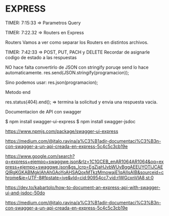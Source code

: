 # EXPRESS

TIMER: 7:15:33 => Parametros Query

TIMER: 7:22.32 => Routers en Express

Routers
Vamos a ver como separar los Routers en distintos archivos.

TIMER: 7:42:33 => POST, PUT, PACH y DELETE 
Recordar de asignarle codigo de estado a las respuestas

NO hace falta convertirlo de JSON con stringify poruqe send lo hace automaticamente.
res.send(JSON.stringify(programacion)); 

Sino podemos usar:
res.json(programacion);

Metodo end

res.status(404).end();  => termina la solicitud y envia una respuesta vacia.

Documentacion de API con swagger

$ npm install swagger-ui-express
$ npm install swagger-jsdoc

https://www.npmjs.com/package/swagger-ui-express

https://medium.com/@italo.ravina/a%C3%B1adir-documentaci%C3%B3n-con-swagger-a-un-api-creada-en-express-5c4c5c3cb19e

https://www.google.com/search?q=express+ejempo+swaggwe.json&rlz=1C1GCEB_enAR1064AR1064&oq=express+ejempo+swaggwe.json&gs_lcrp=EgZjaHJvbWUyBggAEEUYOTIJCAEQIRgKGKABMgkIAhAhGAoYoAHSAQoxMTkzMmowajE1qAIIsAIB&sourceid=chrome&ie=UTF-8#fpstate=ive&vld=cid:90954cc7,vid:rIWGcxnVIA8,st:0

https://dev.to/kabartolo/how-to-document-an-express-api-with-swagger-ui-and-jsdoc-50do

https://medium.com/@italo.ravina/a%C3%B1adir-documentaci%C3%B3n-con-swagger-a-un-api-creada-en-express-5c4c5c3cb19e